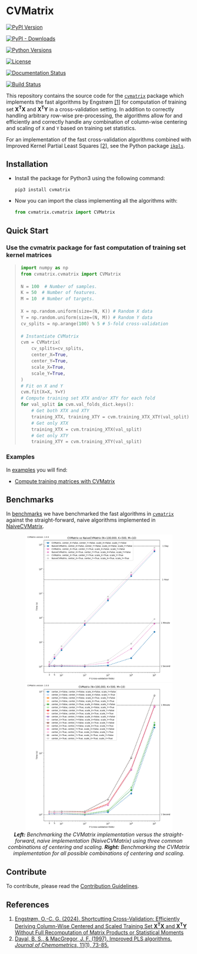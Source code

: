 # CVMatrix

[![PyPI Version](https://img.shields.io/pypi/v/cvmatrix.svg)](https://pypi.python.org/pypi/cvmatrix/)

[![PyPI - Downloads](https://img.shields.io/pypi/dm/cvmatrix)](https://pypi.python.org/pypi/cvmatrix/)

[![Python Versions](https://img.shields.io/pypi/pyversions/cvmatrix.svg)](https://pypi.python.org/pypi/cvmatrix/)

[![License](https://img.shields.io/pypi/l/cvmatrix.svg)](https://pypi.python.org/pypi/cvmatrix/)

[![Documentation Status](https://readthedocs.org/projects/cvmatrix/badge/?version=latest)](https://cvmatrix.readthedocs.io/en/latest/?badge=latest)

[![Build Status](https://github.com/Sm00thix/CVMatrix/actions/workflows/workflow.yml/badge.svg)](https://github.com/Sm00thix/CVMatrix/actions/workflows/workflow.yml)

This repository contains the source code for the [`cvmatrix`](https://pypi.org/project/cvmatrix/) package which implements the fast algorithms by Engstrøm [[1]](#references) for computation of training set $\mathbf{X}^{\mathbf{T}}\mathbf{X}$ and $\mathbf{X}^{\mathbf{T}}\mathbf{Y}$ in a cross-validation setting. In addition to correctly handling arbitrary row-wise pre-processing, the algorithms allow for and efficiently and correctly handle any combination of column-wise centering and scaling of `X` and `Y` based on training set statistics.

For an implementation of the fast cross-validation algorithms combined with Improved Kernel Partial Least Squares [[2]](#references), see the Python package [`ikpls`](https://pypi.org/project/ikpls/).

## Installation

- Install the package for Python3 using the following command:
    ```shell
    pip3 install cvmatrix
    ```

- Now you can import the class implementing all the algorithms with:
    ```python
    from cvmatrix.cvmatrix import CVMatrix
    ```

## Quick Start

### Use the cvmatrix package for fast computation of training set kernel matrices

> ```python
> import numpy as np
> from cvmatrix.cvmatrix import CVMatrix
>
> N = 100  # Number of samples.
> K = 50  # Number of features.
> M = 10  # Number of targets.
>
> X = np.random.uniform(size=(N, K)) # Random X data
> Y = np.random.uniform(size=(N, M)) # Random Y data
> cv_splits = np.arange(100) % 5 # 5-fold cross-validation
>
> # Instantiate CVMatrix
> cvm = CVMatrix(
>     cv_splits=cv_splits,
>     center_X=True,
>     center_Y=True,
>     scale_X=True,
>     scale_Y=True,
> )
> # Fit on X and Y
> cvm.fit(X=X, Y=Y)
> # Compute training set XTX and/or XTY for each fold
> for val_split in cvm.val_folds_dict.keys():
>     # Get both XTX and XTY
>     training_XTX, training_XTY = cvm.training_XTX_XTY(val_split)
>     # Get only XTX
>     training_XTX = cvm.training_XTX(val_split)
>     # Get only XTY
>     training_XTY = cvm.training_XTY(val_split)

### Examples
In [examples](https://github.com/Sm00thix/CVMatrix/tree/main/examples) you will find:

- [Compute training matrices with CVMatrix](https://github.com/Sm00thix/CVMatrix/tree/main/examples/training_matrices.py)

## Benchmarks

In [benchmarks](https://github.com/Sm00thix/CVMatrix/tree/main/benchmarks) we have benchmarked the fast algorithms in [`cvmatrix`](https://pypi.org/project/cvmatrix/) against the straight-forward, naive algorithms implemented in [NaiveCVMatrix](https://github.com/Sm00thix/CVMatrix/tree/main/tests/naive_cvmatrix.py).

<p align=center>
   <img src="./benchmarks/benchmark_cvmatrix_vs_naive.png" width="400" height="400" /> <img src="./benchmarks/benchmark_cvmatrix.png" width="400" height="400"/>
   <br>
   <em> <strong>Left:</strong> Benchmarking the CVMatrix implementation versus the straight-forward, naive implementation (NaiveCVMatrix) using three common combinations of centering and scaling. <strong>Right:</strong> Benchmarking the CVMatrix implementation for all possible combinations of centering and scaling. </em>
</p>

## Contribute

To contribute, please read the [Contribution
Guidelines](https://github.com/Sm00thix/CVMatrix/blob/main/CONTRIBUTING.md).

## References

1. [Engstrøm, O.-C. G. (2024). Shortcutting Cross-Validation: Efficiently Deriving Column-Wise Centered and Scaled Training Set $\mathbf{X}^\mathbf{T}\mathbf{X}$ and $\mathbf{X}^\mathbf{T}\mathbf{Y}$ Without Full Recomputation of Matrix Products or Statistical Moments](https://arxiv.org/abs/2401.13185)
2. [Dayal, B. S., & MacGregor, J. F. (1997). Improved PLS algorithms. *Journal of Chemometrics*, 11(1), 73-85.](https://doi.org/10.1002/(SICI)1099-128X(199701)11:1%3C73::AID-CEM435%3E3.0.CO;2-%23?)